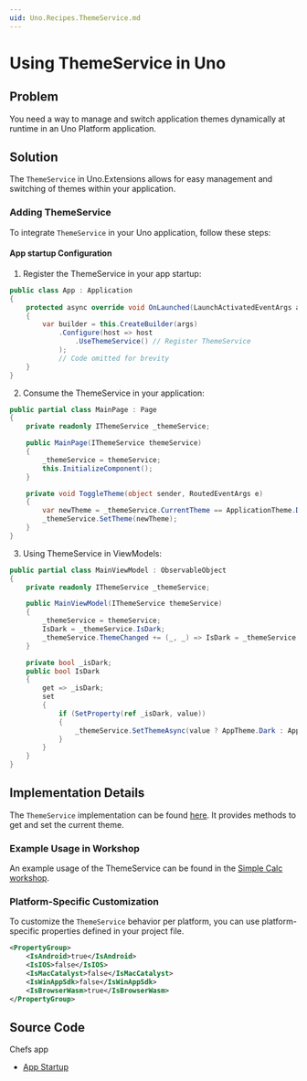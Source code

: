 ```yaml
---
uid: Uno.Recipes.ThemeService.md
---
```


# Using ThemeService in Uno

## Problem

You need a way to manage and switch application themes dynamically at runtime in an Uno Platform application.

## Solution

The `ThemeService` in Uno.Extensions allows for easy management and switching of themes within your application. 

### Adding ThemeService

To integrate `ThemeService` in your Uno application, follow these steps:

#### App startup Configuration

1. Register the ThemeService in your app startup:

``` csharp
public class App : Application
{
    protected async override void OnLaunched(LaunchActivatedEventArgs args)
    {
        var builder = this.CreateBuilder(args)
            .Configure(host => host
                .UseThemeService() // Register ThemeService
            );
            // Code omitted for brevity
    }
}
```
2. Consume the ThemeService in your application:

```csharp
public partial class MainPage : Page
{
    private readonly IThemeService _themeService;

    public MainPage(IThemeService themeService)
    {
        _themeService = themeService;
        this.InitializeComponent();
    }

    private void ToggleTheme(object sender, RoutedEventArgs e)
    {
        var newTheme = _themeService.CurrentTheme == ApplicationTheme.Dark ? ApplicationTheme.Light : ApplicationTheme.Dark;
        _themeService.SetTheme(newTheme);
    }
}
```
3. Using ThemeService in ViewModels:
```csharp
public partial class MainViewModel : ObservableObject
{
    private readonly IThemeService _themeService;

    public MainViewModel(IThemeService themeService)
    {
        _themeService = themeService;
        IsDark = _themeService.IsDark;
        _themeService.ThemeChanged += (_, _) => IsDark = _themeService.IsDark;
    }

    private bool _isDark;
    public bool IsDark
    {
        get => _isDark;
        set
        {
            if (SetProperty(ref _isDark, value))
            {
                _themeService.SetThemeAsync(value ? AppTheme.Dark : AppTheme.Light);
            }
        }
    }
}
```

## Implementation Details

The `ThemeService` implementation can be found [here](https://github.com/unoplatform/uno.extensions/blob/51c9c1ef14f686363f946588733faecc5a1863ff/src/Uno.Extensions.Core.UI/Toolkit/ThemeService.cs). It provides methods to get and set the current theme.

### Example Usage in Workshop

An example usage of the ThemeService can be found in the [Simple Calc workshop](https://platform.uno/docs/articles/external/workshops/simple-calc/modules/MVVM-XAML/05-Finish%20the%20App/README.html#adding-the-themeservice).

### Platform-Specific Customization

To customize the `ThemeService` behavior per platform, you can use platform-specific properties defined in your project file.

```xml
<PropertyGroup>
    <IsAndroid>true</IsAndroid>
    <IsIOS>false</IsIOS>
    <IsMacCatalyst>false</IsMacCatalyst>
    <IsWinAppSdk>false</IsWinAppSdk>
    <IsBrowserWasm>true</IsBrowserWasm>
</PropertyGroup>
```

## Source Code

Chefs app

- [App Startup](https://github.com/unoplatform/uno.chefs/blob/a623c4e601f705621eb9ae622aa6e0f6984ee415/src/Chefs/App.cs#L43)
